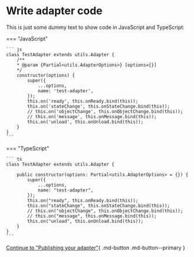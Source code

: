 # Write adapter code

This is just some dummy text to show code in JavaScript and TypeScript:

=== "JavaScript"

    ``` js
    class TestAdapter extends utils.Adapter {
        /**
        * @param {Partial<utils.AdapterOptions>} [options={}]
        */
        constructor(options) {
            super({
                ...options,
                name: 'test-adapter',
            });
            this.on('ready', this.onReady.bind(this));
            this.on('stateChange', this.onStateChange.bind(this));
            // this.on('objectChange', this.onObjectChange.bind(this));
            // this.on('message', this.onMessage.bind(this));
            this.on('unload', this.onUnload.bind(this));
        }
    }
    ```

=== "TypeScript"

    ``` ts
    class TestAdapter extends utils.Adapter {

        public constructor(options: Partial<utils.AdapterOptions> = {}) {
            super({
                ...options,
                name: "test-adapter",
            });
            this.on("ready", this.onReady.bind(this));
            this.on("stateChange", this.onStateChange.bind(this));
            // this.on("objectChange", this.onObjectChange.bind(this));
            // this.on("message", this.onMessage.bind(this));
            this.on("unload", this.onUnload.bind(this));
        }
    }
    ```

[Continue to "Publishing your adapter"](04-publish-adapter.md){ .md-button .md-button--primary }